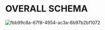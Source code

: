 
# OVERALL SCHEMA
![fbb99c8a-67f8-4954-ac3a-6b97b2bf1072](https://github.com/user-attachments/assets/b0d78645-da6c-4b4b-a8d8-67d9cf81eefb)

